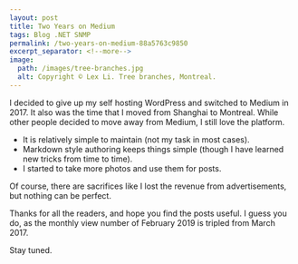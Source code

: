 ```yaml
---
layout: post
title: Two Years on Medium
tags: Blog .NET SNMP
permalink: /two-years-on-medium-88a5763c9850
excerpt_separator: <!--more-->
image:
  path: /images/tree-branches.jpg
  alt: Copyright © Lex Li. Tree branches, Montreal.
---
```


I decided to give up my self hosting WordPress and switched to Medium in 2017. It also was the time that I moved from Shanghai to Montreal. While other people decided to move away from Medium, I still love the platform.
<!--more-->

* It is relatively simple to maintain (not my task in most cases).
* Markdown style authoring keeps things simple (though I have learned new tricks from time to time).
* I started to take more photos and use them for posts.

Of course, there are sacrifices like I lost the revenue from advertisements, but nothing can be perfect.

Thanks for all the readers, and hope you find the posts useful. I guess you do, as the monthly view number of February 2019 is tripled from March 2017.

Stay tuned.
